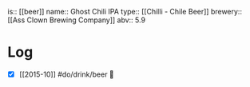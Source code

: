 is:: [[beer]]
name:: Ghost Chili IPA
type:: [[Chilli - Chile Beer]]
brewery:: [[Ass Clown Brewing Company]]
abv:: 5.9

# Log
- [x] [[2015-10]] #do/drink/beer 🤞
